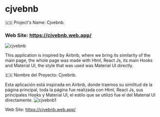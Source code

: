 # cjvebnb

🇺🇸 Project's Name: Cjvebnb.
### Web Site: https://cjvebnb.web.app/

![cjvebnb](https://user-images.githubusercontent.com/104727028/191599891-a9afba67-4e10-43b5-8d49-800c95501194.PNG)

This application is inspired by Airbnb, where we bring its similarity of the main page, the whole page was made with Html, React Js, its main Hooks and Material UI, the style that was used was Material UI directly.

🇪🇸 Nombre del Proyecto: Cjvebnb.

Esta aplicación está inspirada en Airbnb, donde traemos su similitud de la página principal, toda la página fue realizada con Html, React Js, sus principales Hooks y Material UI, el estilo que se utilizó fue el del Material UI directamente.
![cjvebnb1](https://user-images.githubusercontent.com/104727028/235559285-4b9d807d-93ea-4052-8769-2230eed25e92.PNG)

Web Site: https://cjvebnb.web.app/
